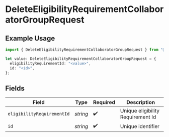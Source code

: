 # DeleteEligibilityRequirementCollaboratorGroupRequest

## Example Usage

```typescript
import { DeleteEligibilityRequirementCollaboratorGroupRequest } from "@wingspan/payments/sdk/models/operations";

let value: DeleteEligibilityRequirementCollaboratorGroupRequest = {
  eligibilityRequirementId: "<value>",
  id: "<id>",
};
```

## Fields

| Field                             | Type                              | Required                          | Description                       |
| --------------------------------- | --------------------------------- | --------------------------------- | --------------------------------- |
| `eligibilityRequirementId`        | *string*                          | :heavy_check_mark:                | Unique eligibility Requirement Id |
| `id`                              | *string*                          | :heavy_check_mark:                | Unique identifier                 |